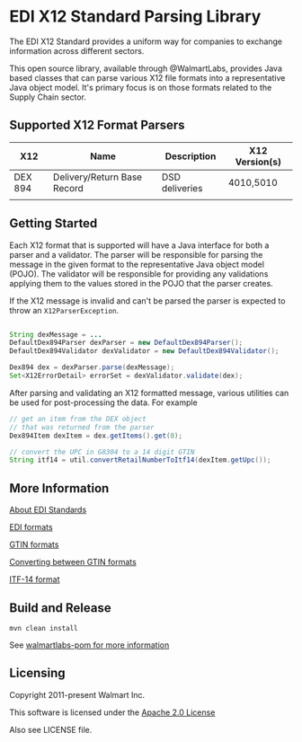 # EDI X12 Standard Parsing Library

The EDI X12 Standard provides a uniform way for companies to exchange information across different sectors. 

This open source library, available through @WalmartLabs, provides Java based classes that can parse various X12 file formats into a representative Java object model. It's primary focus is on those formats related to the Supply Chain sector.

## Supported X12 Format Parsers

| X12     	| Name                        	| Description 	 | X12 Version(s) |
|---------	|-----------------------------	|-------------	 |--------------  |
| DEX 894 	| Delivery/Return Base Record 	| DSD deliveries | 4010,5010      |
|         	|                             	|             	 |                |

## Getting Started

Each X12 format that is supported will have a Java interface for both a parser and a validator. The parser will be responsible for parsing the message in the given format to the representative Java object model (POJO). The validator will be responsible for providing any validations applying them to the values stored in the POJO that the parser creates.

If the X12 message is invalid and can't be parsed the parser is expected to throw an `X12ParserException`.

```java

String dexMessage = ...
DefaultDex894Parser dexParser = new DefaultDex894Parser();
DefaultDex894Validator dexValidator = new DefaultDex894Validator();

Dex894 dex = dexParser.parse(dexMessage);
Set<X12ErrorDetail> errorSet = dexValidator.validate(dex);

```

After parsing and validating an X12 formatted message, various utilities can be used for post-processing the data. 
For example 

```java
// get an item from the DEX object 
// that was returned from the parser
Dex894Item dexItem = dex.getItems().get(0);

// convert the UPC in G8304 to a 14 digit GTIN
String itf14 = util.convertRetailNumberToItf14(dexItem.getUpc());

```

## More Information

[About EDI Standards](http://ediacademy.com/blog/edi-x12-standard/)

[EDI formats](https://www.spscommerce.com/resources/edi-documents-transactions/)

[GTIN formats](https://www.gtin.info/)

[Converting between GTIN formats](https://www.free-barcode-generator.net/ean-14/)

[ITF-14 format](https://www.free-barcode-generator.net/itf-14/)

## Build and Release

```
mvn clean install
```

See [walmartlabs-pom for more information](https://github.com/walmartlabs/walmartlabs-pom)

## Licensing

Copyright 2011-present Walmart Inc.

This software is licensed under the [Apache 2.0 License](https://www.apache.org/licenses/LICENSE-2.0)

Also see LICENSE file.

